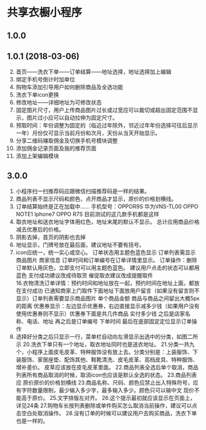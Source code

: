# 共享衣橱小程序

## 1.0.0

## 1.0.1  (2018-03-06)
2. 首页——洗衣下单——订单结算——地址选择，地址选择加上编辑
3. 绑定手机号倒计时加单位
5. 购物车添加引导用户如何删除商品及全选功能
6. 洗衣下单icon更换
9. 修改地址——详细地址为可修改状态
10. 固定图片尺寸，用户上传商品图片过长或过宽应可以裁切或超出固定范围不显示，图片过小应可以自动拉伸为固定尺寸。
11. 预取时间：年份调整为固定的（临近过年除外，邻近过年年份选择可往后显示一年）月份仅可显示当前月份和次月，天份从当天开始显示。
12. 分享二维码赚取佣金及切换手机号模块调整
13. 添加佣金记录页面及我的推荐页面
14. 添加上架编辑模块

## 3.0.0
1. 小程序扫一扫推荐码应跟微信扫描推荐码是一样的结果。
2. 商品列表不显示尺码和颜色，点开商品才显示，原价的价格划横线。
3. 订单结算始终是正在加载中……   手机型号：OPPOR9S  华为VNS-TL00 OPPO NOTE1 Iphone7  OPPO R7S    目前测试的这几款手机都是这样
4. 取衣地址和送衣地址字体用红色，地址末尾的默认不显示。 总计应用商品价格减去优惠后的价格。
5. 阴影去掉，首页的阴影也去掉
9. 地址显示，门牌号放在最后面，建议地址不要有括号。
12. icon应统一，统一实心或空心。 订单状态用主题色蓝色显示 订单列表需显示商品图片 商家信息   订单时间和订单编号在订单详情里显示。 订单操作：删除订单默认用灰色，立即支付可以用主题色蓝色。  建议用户点击的状态可以都用蓝色 支付成功建议改成待取货 催促取衣建议改成提醒取件  
16.衣物清洗订单详情：预约时间和地址放在一起，预约时间在地址上面，都放在支付成功  已通知商家上门取件下面地址下面放用户留言（如果没有留言则不显示）订单列表需要显示商品图片  单个商品金额  商品与商品之间留出大概5px的距离 优惠券显示：左边显示优惠券，右边直接显示减多少钱（如果用户没有使用优惠券则不显示）优惠券下面是共几件商品  实付多少钱 之后是店家名称、电话、地址 再之后是订单编号   下单时间  最后在底部固定定位显示订单操作  
19. 选择好分类之后只显示一行，菜单栏自动向左滑显示出选中的分类，如图二所示
20.洗衣下单只有一个地址，取衣地址同时也是送衣地址。
21.分类一共九个，小程序上面皮毛皮革、特种服饰没有放上去。分类分别是：上装服饰、下装服饰、家居座垫、配饰其他、鞋靴清洗、皮毛皮革、高档皮具、特种服饰、增补差价。 皮草应该放在皮毛皮革里面。
22.商品列表全选后单个取消，商品列表所有商品取消的时候，取消icon也应该是默认全选的状态。
23.商品列表应 原价原价的价格划横线
23.商品名称、尺码、颜色应禁止出入特殊符号，应有字符数量限制，最少输入多少字，最多输入多少。颜色只可以输中文
现价不能高于原价。
25.文字排版左对齐。
26.这个提示最初就应该显示在页面上，详见24条
27.购物车长按列表删除或单件购买怎么取消当前操作，建议可以点击空白处取消操作。
28.没有订单的时候可以建议用户去购买商品，洗衣下单也是一样的。

